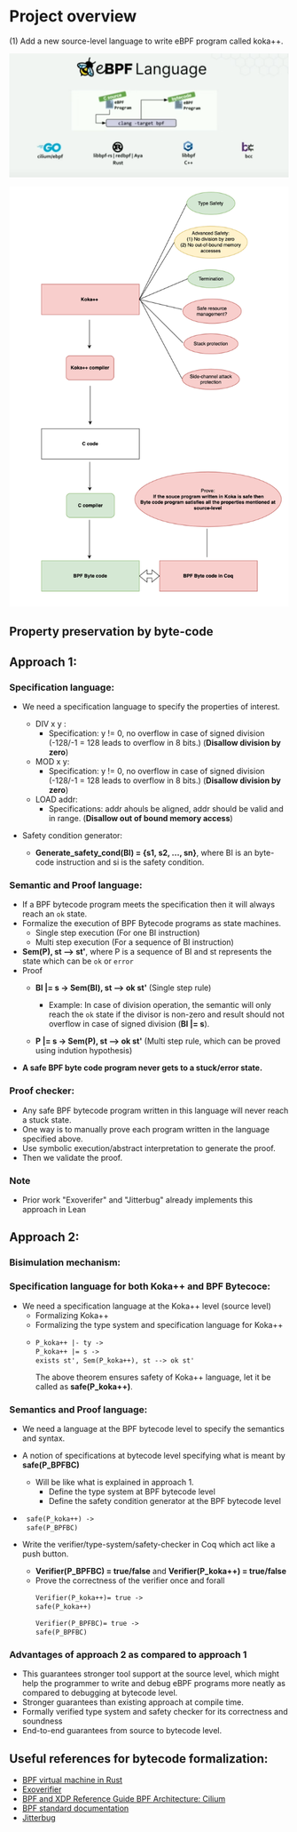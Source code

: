 # Project overview
(1) Add a new source-level language to write eBPF program called koka++. 

![project_overview](eBPF_existing_languages.png)



![project_overview](pictorial_view_of_project.png)



## Property preservation by byte-code

## Approach 1: 
### Specification language:
- We need a specification language to specify the properties of interest.
  - DIV x y : 
    - Specification: y != 0, no overflow in case of signed division (-128/-1 = 128 leads to overflow in 8 bits.) (**Disallow division by zero**)
  - MOD x y:
    - Specification: y != 0, no overflow in case of signed division (-128/-1 = 128 leads to overflow in 8 bits.) (**Disallow division by zero**)
  - LOAD addr:
    - Specifications: addr ahouls be aligned, addr should be valid and in range. (**Disallow out of bound memory access**)

- Safety condition generator:
  - **Generate_safety_cond(BI) = {s1, s2, ..., sn}**, where BI is an byte-code instruction and si is the safety condition.
  
### Semantic and Proof language:
- If a BPF bytecode program meets the specification then it will always reach an ```ok``` state.
- Formalize the execution of BPF Bytecode programs as state machines.
  - Single step execution (For one BI instruction)
  - Multi step execution (For a sequence of BI instruction)
- **Sem(P), st --> st'**, where P is a sequence of BI and st represents the state which can be ```ok``` or ```error```
- Proof
  - **BI |= s ->
    Sem(BI), st --> ok st'** (Single step rule)
    
    - Example: In case of division operation, the semantic will only reach the ```ok``` state if the divisor is non-zero and result should not overflow in case of signed division (**BI |= s**). 
  - **P |= s ->
    Sem(P), st --> ok st'** (Multi step rule, which can be proved using indution hypothesis)
- **A safe BPF byte code program never gets to a stuck/error state.**

### Proof checker:
- Any safe BPF bytecode program written in this language will never reach a stuck state.
- One way is to manually prove each program written in the language specified above.
- Use symbolic execution/abstract interpretation to generate the proof.
- Then we validate the proof.

### Note
- Prior work "Exoverifer" and "Jitterbug" already implements this approach in Lean

## Approach 2:
### Bisimulation mechanism: 

### Specification language for both Koka++ and BPF Bytecoce:

  - We need a specification language at the Koka++ level (source level)
    - Formalizing Koka++
    - Formalizing the type system and specification language for Koka++
    - ```
      P_koka++ |- ty ->
      P_koka++ |= s ->
      exists st', Sem(P_koka++), st --> ok st' 
      ```
      The above theorem ensures safety of Koka++ language, let it be called as **safe(P_koka++)**.

### Semantics and Proof language: 
- We need a language at the BPF bytecode level to specify the semantics and syntax.
- A notion of specifications at bytecode level specifying what is meant by **safe(P_BPFBC)**
    - Will be like what is explained in approach 1.
      - Define the type system at BPF bytecode level
      - Define the safety condition generator at the BPF bytecode level
- 
  ```
   safe(P_koka++) ->
   safe(P_BPFBC)
  ```

- Write the verifier/type-system/safety-checker in Coq which act like a push button. 
  - **Verifier(P_BPFBC) = true/false** and **Verifier(P_koka++) = true/false**
  - Prove the correctness of the verifier once and forall
    ```
    Verifier(P_koka++)= true ->
    safe(P_koka++)
    ```
    ```
    Verifier(P_BPFBC)= true ->
    safe(P_BPFBC)
    ```

### Advantages of approach 2 as compared to approach 1
- This guarantees stronger tool support at the source level, which might help the programmer to write and debug eBPF programs more neatly as compared to debugging at bytecode level.
- Stronger guarantees than existing approach at compile time.
- Formally verified type system and safety checker for its correctness and soundness
- End-to-end guarantees from source to bytecode level.

## Useful references for bytecode formalization:

- [BPF virtual machine in Rust](https://github.com/qmonnet/rbpf)
- [Exoverifier](https://github.com/uw-unsat/exoverifier)
- [BPF and XDP Reference Guide BPF Architecture: Cilium](https://docs.cilium.io/en/stable/bpf/architecture/#instruction-set)
- [BPF standard documentation](https://github.com/ietf-wg-bpf/ebpf-docs)
- [Jitterbug](https://github.com/uw-unsat/jitterbug)